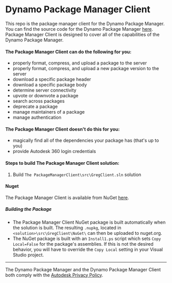 # Dynamo Package Manager Client

This repo is the package manager client for the Dynamo Package Manager.  You can find the source code for the Dynamo Package Manager [here](https://github.com/pboyer/GReg/).  Package Manager Client is designed to cover all of the capabilities of the Dynamo Package Manager.  

#### The Package Manager Client can do the following for you:

* properly format, compress, and upload a package to the server
* properly format, compress, and upload a new package version to the server
* download a specific package header
* download a specific package body
* determine server connectivity
* upvote or downvote a package
* search across packages
* deprecate a package
* manage maintainers of a package
* manage authentication

#### The Package Manager Client doesn't do this for you:

* magically find all of the dependencies your package has (that's up to you)
* provide Autodesk 360 login credentials

#### Steps to build The Package Manager Client solution:

1. Build `The PackageManagerClient\src\GregClient.sln` solution

#### Nuget
The Package Manager Client is available from NuGet [here](https://www.nuget.org/packages/Greg/). 
##### Building the Package
- The Package Manager Client NuGet package is built automatically when the solution is built. The resulting `.nupkg`, located in `<solution>\src\GregClient\NuGet\` can then be uploaded to nuget.org.
- The NuGet package is built with an `Install1.ps` script which sets `Copy Local=False` for the package's assemblies. If this is not the desired behavior, you will have to override the `Copy Local` setting in your Visual Studio project.


___

The Dynamo Package Manager and the Dynamo Package Manager Client both comply with the [Autodesk Privacy Policy](https://www.autodesk.com/company/legal-notices-trademarks/privacy-statement).
